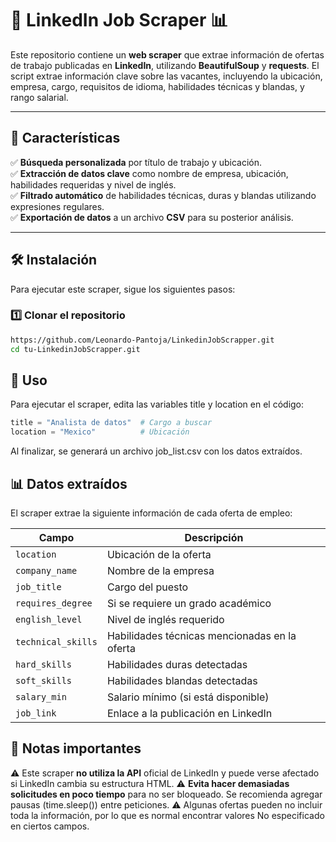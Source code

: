 # 🚀 LinkedIn Job Scraper 📊

Este repositorio contiene un **web scraper** que extrae información de ofertas de trabajo publicadas en **LinkedIn**, utilizando **BeautifulSoup** y **requests**. El script extrae información clave sobre las vacantes, incluyendo la ubicación, empresa, cargo, requisitos de idioma, habilidades técnicas y blandas, y rango salarial.

---

## 📌 Características

✅ **Búsqueda personalizada** por título de trabajo y ubicación.  
✅ **Extracción de datos clave** como nombre de empresa, ubicación, habilidades requeridas y nivel de inglés.  
✅ **Filtrado automático** de habilidades técnicas, duras y blandas utilizando expresiones regulares.  
✅ **Exportación de datos** a un archivo **CSV** para su posterior análisis.  

---

## 🛠️ Instalación

Para ejecutar este scraper, sigue los siguientes pasos:

### 1️⃣ Clonar el repositorio

```bash
https://github.com/Leonardo-Pantoja/LinkedinJobScrapper.git
cd tu-LinkedinJobScrapper.git
```

## 📄 Uso
Para ejecutar el scraper, edita las variables title y location en el código:
```python
title = "Analista de datos"  # Cargo a buscar
location = "Mexico"          # Ubicación
```

Al finalizar, se generará un archivo job_list.csv con los datos extraídos.

## 📊 Datos extraídos
El scraper extrae la siguiente información de cada oferta de empleo:

| Campo              | Descripción |
|--------------------|-------------|
| `location`        | Ubicación de la oferta |
| `company_name`    | Nombre de la empresa |
| `job_title`       | Cargo del puesto |
| `requires_degree` | Si se requiere un grado académico |
| `english_level`   | Nivel de inglés requerido |
| `technical_skills` | Habilidades técnicas mencionadas en la oferta |
| `hard_skills`     | Habilidades duras detectadas |
| `soft_skills`     | Habilidades blandas detectadas |
| `salary_min`      | Salario mínimo (si está disponible) |
| `job_link`        | Enlace a la publicación en LinkedIn |

## 📌 Notas importantes
⚠️ Este scraper **no utiliza la API** oficial de LinkedIn y puede verse afectado si LinkedIn cambia su estructura HTML.
⚠️ **Evita hacer demasiadas solicitudes en poco tiempo** para no ser bloqueado. Se recomienda agregar pausas (time.sleep()) entre peticiones.
⚠️ Algunas ofertas pueden no incluir toda la información, por lo que es normal encontrar valores No especificado en ciertos campos.

